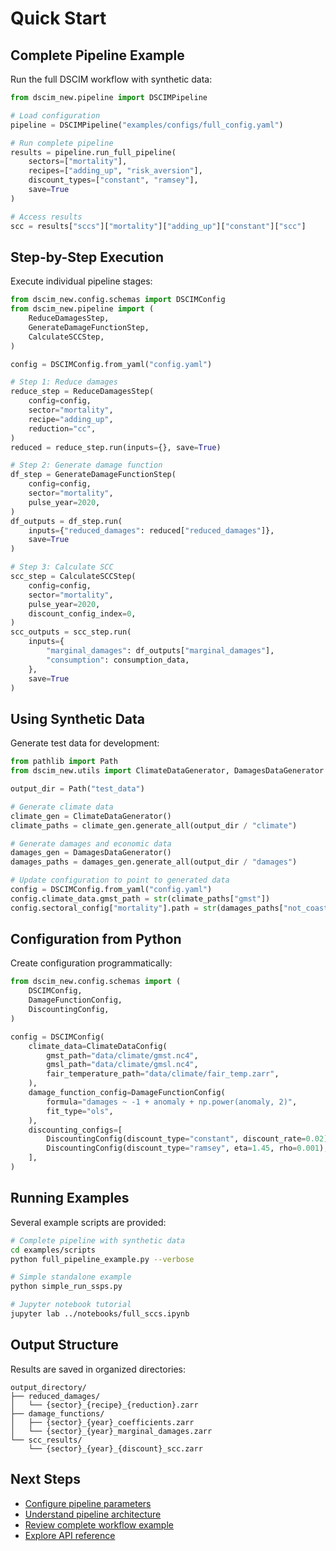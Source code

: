 # Quick Start

## Complete Pipeline Example

Run the full DSCIM workflow with synthetic data:

```python
from dscim_new.pipeline import DSCIMPipeline

# Load configuration
pipeline = DSCIMPipeline("examples/configs/full_config.yaml")

# Run complete pipeline
results = pipeline.run_full_pipeline(
    sectors=["mortality"],
    recipes=["adding_up", "risk_aversion"],
    discount_types=["constant", "ramsey"],
    save=True
)

# Access results
scc = results["sccs"]["mortality"]["adding_up"]["constant"]["scc"]
```

## Step-by-Step Execution

Execute individual pipeline stages:

```python
from dscim_new.config.schemas import DSCIMConfig
from dscim_new.pipeline import (
    ReduceDamagesStep,
    GenerateDamageFunctionStep,
    CalculateSCCStep,
)

config = DSCIMConfig.from_yaml("config.yaml")

# Step 1: Reduce damages
reduce_step = ReduceDamagesStep(
    config=config,
    sector="mortality",
    recipe="adding_up",
    reduction="cc",
)
reduced = reduce_step.run(inputs={}, save=True)

# Step 2: Generate damage function
df_step = GenerateDamageFunctionStep(
    config=config,
    sector="mortality",
    pulse_year=2020,
)
df_outputs = df_step.run(
    inputs={"reduced_damages": reduced["reduced_damages"]},
    save=True
)

# Step 3: Calculate SCC
scc_step = CalculateSCCStep(
    config=config,
    sector="mortality",
    pulse_year=2020,
    discount_config_index=0,
)
scc_outputs = scc_step.run(
    inputs={
        "marginal_damages": df_outputs["marginal_damages"],
        "consumption": consumption_data,
    },
    save=True
)
```

## Using Synthetic Data

Generate test data for development:

```python
from pathlib import Path
from dscim_new.utils import ClimateDataGenerator, DamagesDataGenerator

output_dir = Path("test_data")

# Generate climate data
climate_gen = ClimateDataGenerator()
climate_paths = climate_gen.generate_all(output_dir / "climate")

# Generate damages and economic data
damages_gen = DamagesDataGenerator()
damages_paths = damages_gen.generate_all(output_dir / "damages")

# Update configuration to point to generated data
config = DSCIMConfig.from_yaml("config.yaml")
config.climate_data.gmst_path = str(climate_paths["gmst"])
config.sectoral_config["mortality"].path = str(damages_paths["not_coastal"])
```

## Configuration from Python

Create configuration programmatically:

```python
from dscim_new.config.schemas import (
    DSCIMConfig,
    DamageFunctionConfig,
    DiscountingConfig,
)

config = DSCIMConfig(
    climate_data=ClimateDataConfig(
        gmst_path="data/climate/gmst.nc4",
        gmsl_path="data/climate/gmsl.nc4",
        fair_temperature_path="data/climate/fair_temp.zarr",
    ),
    damage_function_config=DamageFunctionConfig(
        formula="damages ~ -1 + anomaly + np.power(anomaly, 2)",
        fit_type="ols",
    ),
    discounting_configs=[
        DiscountingConfig(discount_type="constant", discount_rate=0.02),
        DiscountingConfig(discount_type="ramsey", eta=1.45, rho=0.001),
    ],
)
```

## Running Examples

Several example scripts are provided:

```bash
# Complete pipeline with synthetic data
cd examples/scripts
python full_pipeline_example.py --verbose

# Simple standalone example
python simple_run_ssps.py

# Jupyter notebook tutorial
jupyter lab ../notebooks/full_sccs.ipynb
```

## Output Structure

Results are saved in organized directories:

```
output_directory/
├── reduced_damages/
│   └── {sector}_{recipe}_{reduction}.zarr
├── damage_functions/
│   ├── {sector}_{year}_coefficients.zarr
│   └── {sector}_{year}_marginal_damages.zarr
└── scc_results/
    └── {sector}_{year}_{discount}_scc.zarr
```

## Next Steps

- [Configure pipeline parameters](../user-guide/configuration.md)
- [Understand pipeline architecture](../user-guide/architecture.md)
- [Review complete workflow example](../examples/complete-workflow.md)
- [Explore API reference](../api/pipeline.md)
